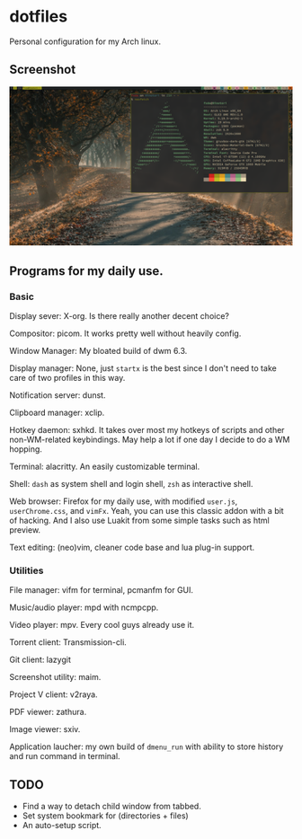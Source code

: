 # dotfiles

Personal configuration for my Arch linux.

## Screenshot

![Screenshot](.local/share/unixporn.png 'WIP forever')

## Programs for my daily use.

### Basic 

Display sever: X-org. Is there really another decent choice?

Compositor: picom. It works pretty well without heavily config.

Window Manager: My bloated build of dwm 6.3.

Display manager: None, just `startx` is the best since I don't need to take
care of two profiles in this way.

Notification server: dunst.

Clipboard manager: xclip.

Hotkey daemon: sxhkd. It takes over most my hotkeys of scripts and other
non-WM-related keybindings. May help a lot if one day I decide to do a WM
hopping.

Terminal: alacritty. An easily customizable terminal.

Shell: `dash` as system shell and login shell, `zsh` as interactive shell.

Web browser: Firefox for my daily use, with modified `user.js`,
`userChrome.css`, and `vimFx`. Yeah, you can use this classic addon with a bit
of hacking. And I also use Luakit from some simple tasks such as html preview.

Text editing: (neo)vim, cleaner code base and lua plug-in support.

### Utilities 

File manager: vifm for terminal, pcmanfm for GUI.

Music/audio player: mpd with ncmpcpp.

Video player: mpv. Every cool guys already use it.

Torrent client: Transmission-cli.

Git client: lazygit

Screenshot utility: maim.

Project V client: v2raya.

PDF viewer: zathura.

Image viewer: sxiv.

Application laucher: my own build of `dmenu_run` with ability to store history
and run command in terminal.

## TODO

* Find a way to detach child window from tabbed.
* Set system bookmark for (directories + files)
* An auto-setup script.
